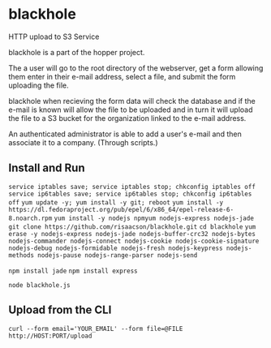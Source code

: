 blackhole
=========

HTTP upload to S3 Service

blackhole is a part of the hopper project.

The a user will go to the root directory of the webserver, get a form allowing them enter in their e-mail address, select a file, and submit the form uploading the file.

blackhole when recieving the form data will check the database and if the e-mail is known will allow the file to be uploaded and in turn it will upload the file to a S3 bucket for the organization linked to the e-mail address.

An authenticated administrator is able to add a user's e-mail and then associate it to a company. (Through scripts.)

Install and Run
---------------

`service iptables save; service iptables stop; chkconfig iptables off`
`service ip6tables save; service ip6tables stop; chkconfig ip6tables off`
`yum update -y; yum install -y git; reboot`
`yum install -y https://dl.fedoraproject.org/pub/epel/6/x86_64/epel-release-6-8.noarch.rpm`
`yum install -y nodejs npmyum nodejs-express nodejs-jade`
`git clone https://github.com/risaacson/blackhole.git`
`cd blackhole`
`yum erase -y nodejs-express nodejs-jade nodejs-buffer-crc32 nodejs-bytes nodejs-commander nodejs-connect nodejs-cookie nodejs-cookie-signature nodejs-debug nodejs-formidable nodejs-fresh nodejs-keypress nodejs-methods nodejs-pause nodejs-range-parser nodejs-send`

`npm install jade`
`npm install express`

`node blackhole.js`

Upload from the CLI
-------------------

`curl --form email='YOUR_EMAIL' --form file=@FILE http://HOST:PORT/upload`